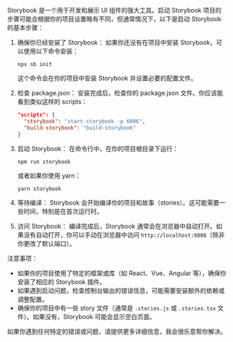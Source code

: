 Storybook 是一个用于开发和展示 UI 组件的强大工具。启动 Storybook 项目的步骤可能会根据你的项目设置略有不同，但通常情况下，以下是启动 Storybook 的基本步骤：

1. 确保你已经安装了 Storybook：
   如果你还没有在项目中安装 Storybook，可以使用以下命令安装：

   ```
   npx sb init
   ```

   这个命令会在你的项目中安装 Storybook 并设置必要的配置文件。

2. 检查 package.json：
   安装完成后，检查你的 package.json 文件。你应该能看到类似这样的 scripts：

   ```json
   "scripts": {
     "storybook": "start-storybook -p 6006",
     "build-storybook": "build-storybook"
   }
   ```

3. 启动 Storybook：
   在命令行中，在你的项目根目录下运行：

   ```
   npm run storybook
   ```

   或者如果你使用 yarn：

   ```
   yarn storybook
   ```

4. 等待编译：
   Storybook 会开始编译你的项目和故事（stories）。这可能需要一些时间，特别是在首次运行时。

5. 访问 Storybook：
   编译完成后，Storybook 通常会在浏览器中自动打开。如果没有自动打开，你可以手动在浏览器中访问 `http://localhost:6006`（除非你更改了默认端口）。

注意事项：

- 如果你的项目使用了特定的框架或库（如 React、Vue、Angular 等），确保你安装了相应的 Storybook 插件。
- 如果遇到启动问题，检查控制台输出的错误信息，可能需要安装额外的依赖或调整配置。
- 确保你的项目中有一些 story 文件（通常是 `.stories.js` 或 `.stories.tsx` 文件）。如果没有，Storybook 可能会显示空白页面。

如果你遇到任何特定的错误或问题，请提供更多详细信息，我会很乐意帮你解决。
